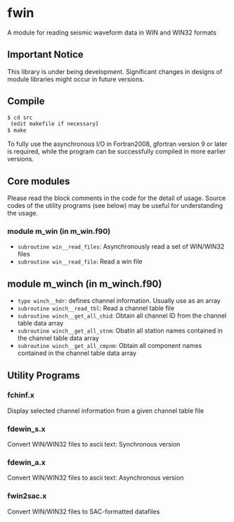 # fwin
A module for reading seismic waveform data in WIN and WIN32 formats

## Important Notice
This library is under being development. Significant changes in designs of module libraries might occur in future versions. 

## Compile

```bash
$ cd src
 (edit makefile if necessary)
$ make
```

To fully use the asynchronous I/O in Fortran2008, gfortran version 9 or later is required, while the program can be successfully compiled in more earlier versions. 

## Core modules

Please read the block comments in the code for the detail of usage. Source codes of the utility programs (see below) may be useful for understanding the usage. 

### module m_win (in m_win.f90)
- `subroutine win__read_files`: Asynchronously read a set of WIN/WIN32 files
- `subroutine win__read_file`: Read a win file

## module m_winch (in m_winch.f90)
- `type winch__hdr`: defines channel information. Usually use as an array
- `subroutine winch__read_tbl`: Read a channel table file
- `subroutine winch__get_all_chid`: Obtain all channel ID from the channel table data array
- `subroutine winch__get_all_stnm`: Obatin all station names contained in the channel table data array
- `subroutine winch__get_all_cmpnm`: Obtain all component names contained in the channel table data array


## Utility Programs

### fchinf.x
Display selected channel information from a given channel table file

### fdewin_s.x
Convert WIN/WIN32 files to ascii text: Synchronous version

### fdewin_a.x
Convert WIN/WIN32 files to ascii text: Asynchronous version

### fwin2sac.x
Convert WIN/WIN32 files to SAC-formatted datafiles
